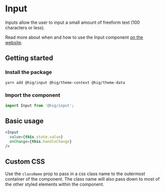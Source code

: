 # Input

Inputs allow the user to input a small amount of freeform text (100 characters or less).

Read more about when and how to use the Input component [on the website](https://hig.autodesk.com/web/components/form-elements).

## Getting started

### Install the package

```bash
yarn add @hig/input @hig/theme-context @hig/theme-data
```

### Import the component

```js
import Input from '@hig/input';
```

## Basic usage

```jsx
<Input
  value={this.state.value}
  onChange={this.handleChange}
/>
```
## Custom CSS

Use the `className` prop to pass in a css class name to the outermost container of the component. The class name will also pass down to most of the other styled elements within the component.
